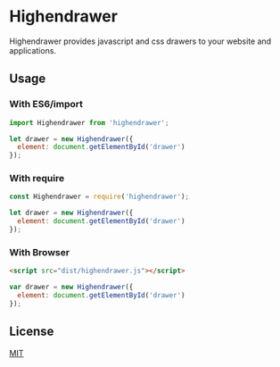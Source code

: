 # Highendrawer

Highendrawer provides javascript and css drawers to your website and applications.


## Usage

### With ES6/import

```javascript
import Highendrawer from 'highendrawer';

let drawer = new Highendrawer({
  element: document.getElementById('drawer')
});
```

### With require

```javascript
const Highendrawer = require('highendrawer');

let drawer = new Highendrawer({
  element: document.getElementById('drawer')
});
```

### With Browser

```html
<script src="dist/highendrawer.js"></script>
```

```javascript
var drawer = new Highendrawer({
  element: document.getElementById('drawer')
});
```


## License

[MIT](/LICENSE)

